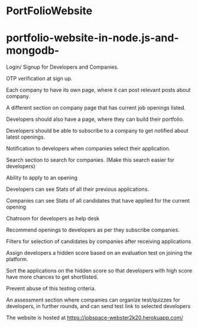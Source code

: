 # PortFolioWebsite
# portfolio-website-in-node.js-and-mongodb-
Login/ Signup for Developers and Companies.

OTP verification at sign up.

Each company to have its own page, where it can post relevant posts about company.

A different section on company page that has current job openings listed.

Developers should also have a page, where they can build their portfolio.

Developers should be able to subscribe to a company to get notified about latest openings.

Notification to developers when companies select their application.

Search section to search for companies. (Make this search easier for developers)

Ability to apply to an opening

Developers can see Stats of all their previous applications.

Companies can see Stats of all candidates that have applied for the current opening

Chatroom for developers as help desk

Recommend openings to developers as per they subscribe companies.

Filters for selection of candidates by companies after receiving applications

Assign developers a hidden score based on an evaluation test on joining the platform.

Sort the applications on the hidden score so that developers with high score have more chances to get shortlisted.

Prevent abuse of this testing criteria.

An assessment section where companies can organize test/quizzes for developers, in further rounds, and can send test link to selected developers

The website is hosted at https://jobspace-webster2k20.herokuapp.com/

